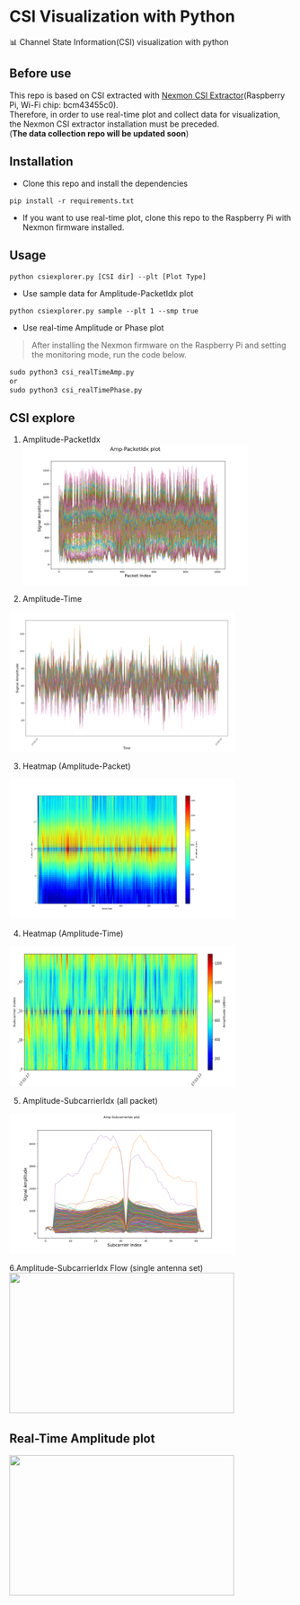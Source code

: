 # CSI Visualization with Python

📊 Channel State Information(CSI) visualization with python

## Before use
This repo is based on CSI extracted with [Nexmon CSI Extractor](https://github.com/seemoo-lab/nexmon_csi)(Raspberry Pi, Wi-Fi chip: bcm43455c0).  
Therefore, in order to use real-time plot and collect data for visualization, the Nexmon CSI extractor installation must be preceded.  
(**The data collection repo will be updated soon**)

## Installation

* Clone this repo and install the dependencies
```
pip install -r requirements.txt
```
* If you want to use real-time plot, clone this repo to the Raspberry Pi with Nexmon firmware installed.

## Usage

```
python csiexplorer.py [CSI dir] --plt [Plot Type]
```
* Use sample data for Amplitude-PacketIdx plot
```
python csiexplorer.py sample --plt 1 --smp true
```
* Use real-time Amplitude or Phase plot
> After installing the Nexmon firmware on the Raspberry Pi and setting the monitoring mode, run the code below.
```
sudo python3 csi_realTimeAmp.py
or
sudo python3 csi_realTimePhase.py
```

CSI explore
-----

1. Amplitude-PacketIdx
   <img src="./asset/ampPck.png" width="400" height="250"/>
   
2. Amplitude-Time
<img src="./asset/ampPlot.png" width="400" height="250"/>

3. Heatmap (Amplitude-Packet)
<img src="./asset/ampPckHeat.png" width="400" height="250"/>

4. Heatmap (Amplitude-Time)
<img src="./asset/ampHeat.png" width="400" height="250"/>

5. Amplitude-SubcarrierIdx (all packet)
<img src="./asset/ampSub.png" width="400" height="250"/>

6.Amplitude-SubcarrierIdx Flow (single antenna set)
<img src="./asset/ampSubFlow.gif" width="400" height="250"/>


Real-Time Amplitude plot
-----
<img src="./asset/realPlot.gif" width="400" height="250"/>

